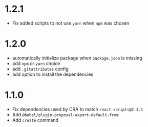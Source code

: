 # 1.2.1

-   Fix added scripts to not use `yarn` when `npm` was chosen

# 1.2.0

-   automatically initialize package when `package.json` is missing
-   add `npm` or `yarn` choice
-   add `.gitattributes` config
-   add option to install the dependencies

# 1.1.0

-   Fix dependencies used by CRA to match `react-scripts@2.1.1`
-   Add `@babel/plugin-proposal-export-default-from`
-   Add `create` command
